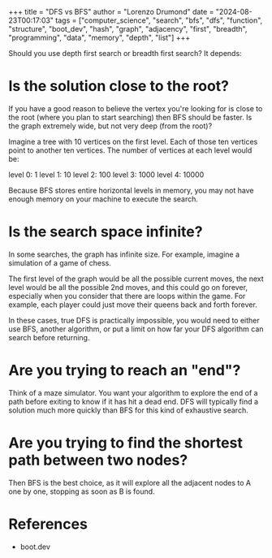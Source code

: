 +++
title = "DFS vs BFS"
author = "Lorenzo Drumond"
date = "2024-08-23T00:17:03"
tags = ["computer_science",  "search",  "bfs",  "dfs",  "function",  "structure",  "boot_dev",  "hash",  "graph",  "adjacency",  "first",  "breadth",  "programming",  "data",  "memory",  "depth",  "list"]
+++



Should you use depth first search or breadth first search? It depends:

# Is the solution close to the root?

If you have a good reason to believe the vertex you're looking for is close to the root (where you plan to start searching) then BFS should be faster.
Is the graph extremely wide, but not very deep (from the root)?

Imagine a tree with 10 vertices on the first level. Each of those ten vertices point to another ten vertices. The number of vertices at each level would be:

level 0: 1
level 1: 10
level 2: 100
level 3: 1000
level 4: 10000

Because BFS stores entire horizontal levels in memory, you may not have enough memory on your machine to execute the search.

# Is the search space infinite?

In some searches, the graph has infinite size. For example, imagine a simulation of a game of chess.

The first level of the graph would be all the possible current moves, the next level would be all the possible 2nd moves, and this could go on forever, especially when you consider that there are loops within the game. For example, each player could just move their queens back and forth forever.

In these cases, true DFS is practically impossible, you would need to either use BFS, another algorithm, or put a limit on how far your DFS algorithm can search before returning.

# Are you trying to reach an "end"?

Think of a maze simulator. You want your algorithm to explore the end of a path before exiting to know if it has hit a dead end. DFS will typically find a solution much more quickly than BFS for this kind of exhaustive search.

# Are you trying to find the shortest path between two nodes?

Then BFS is the best choice, as it will explore all the adjacent nodes to A one by one, stopping as soon as B is found.

# References

- boot.dev
